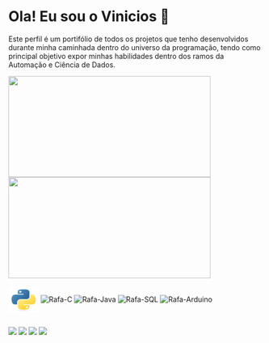 # Ola! Eu sou o Vinicios 👋
Este perfil é um portifólio de todos os projetos que tenho desenvolvidos durante minha caminhada dentro do universo da programação, tendo como principal objetivo expor minhas habilidades dentro dos ramos da Automação e Ciência de Dados.


<a href="https://github.com/ViniciosFerreira/Teste">
  <img height="200"  width="400" align="center" src="https://github-readme-stats.vercel.app/api?username=ViniciosFerreira&show_icons=true&theme=dark" />
</a>
<a href="https://github.com/ViniciosFerreira/Teste">
  <img height="200"  width="400" align="center" src="https://github-readme-stats.vercel.app/api/top-langs?username=ViniciosFerreira&layout=compact&langs_count=8&card_width=320&show_icons=true&theme=dark" />
</a>


<div style="display: inline_block"><br>
  <img align="center" alt="Rafa-Python" height="50" width="60" 
src="https://raw.githubusercontent.com/devicons/devicon/master/icons/python/python-original.svg">
  <img align="center" alt="Rafa-C" height="50" width="60" 
src="https://cdn.jsdelivr.net/gh/devicons/devicon@latest/icons/c/c-original.svg">
  <img align="center" alt="Rafa-Java" height="50" width="60" 
src="https://cdn.jsdelivr.net/gh/devicons/devicon@latest/icons/java/java-original.svg">
  <img align="center" alt="Rafa-SQL" height="50" width="60" 
src="https://cdn.jsdelivr.net/gh/devicons/devicon@latest/icons/azuresqldatabase/azuresqldatabase-original.svg">
  <img align="center" alt="Rafa-Arduino" height="50" width="60" 
src="https://cdn.jsdelivr.net/gh/devicons/devicon@latest/icons/arduino/arduino-original-wordmark.svg">
</div>
  
  ##
 
<div> 
  <a href="https://www.youtube.com/channel/UCsqtbvlUi19XChNIe4PF1ig" target="_blank"><img src="https://img.shields.io/badge/YouTube-FF0000?style=for-the-badge&logo=youtube&logoColor=white" target="_blank"></a>
  <a href="https://instagram.com/divinitatem._/" target="_blank"><img src="https://img.shields.io/badge/-Instagram-%23E4405F?style=for-the-badge&logo=instagram&logoColor=white" target="_blank"></a>
  <a href = "mailto:viniciosferreira384@gmail.com"><img src="https://img.shields.io/badge/-Gmail-%23333?style=for-the-badge&logo=gmail&logoColor=white" target="_blank"></a>
  <a href="https://www.linkedin.com/in/viniciosalves" target="_blank"><img src="https://img.shields.io/badge/-LinkedIn-%230077B5?style=for-the-badge&logo=linkedin&logoColor=white" target="_blank"></a> 
</div>
